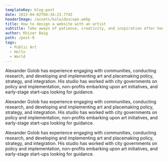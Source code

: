 ```yaml
---
templateKey: blog-post
date: 2015-04-02T04:34:23.774Z
headerImage: /assets/kaleidoscope.webp
title: How to design a website with an artist
subtitle: Take aways of patience, creativity, and inspiration after hours of work.
author: Khizer Baig
path: /post-9
tags:
  - Public Art
  - Hello
  - World
---
```


Alexander Golob has experience engaging with communities, conducting
research, and developing and implementing art and placemaking policy,
strategy, and integration. His studio has worked with city governments on
policy and implementation, non-profits embarking upon art initiatives, and
early-stage start-ups looking for guidance.

Alexander Golob has experience engaging with communities, conducting
research, and developing and implementing art and placemaking policy,
strategy, and integration. His studio has worked with city governments on
policy and implementation, non-profits embarking upon art initiatives, and
early-stage start-ups looking for guidance.

Alexander Golob has experience engaging with communities, conducting
research, and developing and implementing art and placemaking policy,
strategy, and integration. His studio has worked with city governments on
policy and implementation, non-profits embarking upon art initiatives, and
early-stage start-ups looking for guidance.
